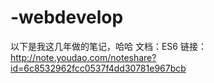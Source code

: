 # -webdevelop
以下是我这几年做的笔记，哈哈
文档：ES6
链接：http://note.youdao.com/noteshare?id=6c8532962fcc0537f4dd30781e967bcb
